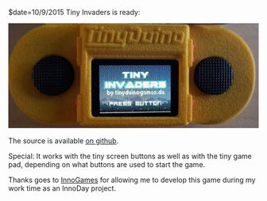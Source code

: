 $date=10/9/2015
Tiny Invaders is ready:

<img src="/inc/posts/tinyinvaders.jpg" class="center" />

The source is available [on github](https://github.com/zet23t/tinyduinogame-playground/tree/tiny_invaders).

Special: It works with the tiny screen buttons as well as with the tiny game pad, depending on what buttons are used to start the game.

Thanks goes to [InnoGames](https://corporate.innogames.com/de/) for allowing me
to develop this game during my work time as an InnoDay project.